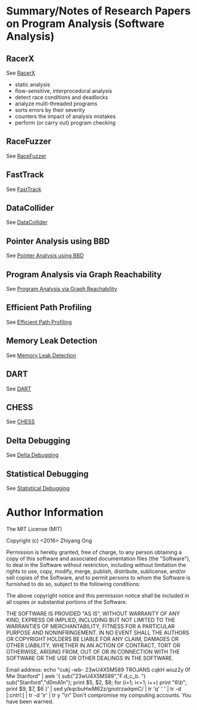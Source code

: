 #	Summary/Notes of Research Papers on Program Analysis (Software Analysis)

##	RacerX

See [RacerX](http://web.stanford.edu/~engler/racerx-sosp03.pdf)

- static analysis
- flow-sensitive, interprocedural analysis
- detect race conditions and deadlocks
- analyze multi-threaded programs
- sorts errors by their severity
- counters the impact of analysis mistakes
- perform (or carry out) program checking









##	RaceFuzzer

See [RaceFuzzer](http://www1.cs.columbia.edu/~junfeng/09fa-e6998/papers/racefuzz.pdf)


##	FastTrack

See [FastTrack](http://slang.soe.ucsc.edu/cormac/papers/pldi09.pdf)


##	DataCollider

See [DataCollider](http://research.microsoft.com/pubs/139266/DataCollider%20-%20OSDI2010.pdf)

##	Pointer Analysis using BBD

See [Pointer Analysis using BBD](http://suif.stanford.edu/~jwhaley/papers/pldi04.pdf)

##	Program Analysis via Graph Reachability

See [Program Analysis via Graph Reachability](http://research.cs.wisc.edu/wpis/papers/tr1386.pdf)

##	Efficient Path Profiling

See [Efficient Path Profiling](http://research.microsoft.com/en-us/um/people/tball/papers/pathprof.pdf)

##	Memory Leak Detection

See [Memory Leak Detection](http://www.ics.uci.edu/~guoqingx/papers/xu-icse08.pdf)

##	DART

See [DART](http://dl.acm.org/citation.cfm?id=1065036)

##	CHESS

See [CHESS](http://research.microsoft.com/en-us/projects/chess/pldi07-IterativeContextBounding.pdf)

##	Delta Debugging

See [Delta Debugging](https://www.st.cs.uni-saarland.de/publications/files/zeller-esec-1999.pdf)

##	Statistical Debugging

See [Statistical Debugging](http://www.cs.columbia.edu/~junfeng/09fa-e6998/papers/bug-isolation.pdf)











#	Author Information

The MIT License (MIT)

Copyright (c) <2016> Zhiyang Ong

Permission is hereby granted, free of charge, to any person obtaining a copy of this software and associated documentation files (the "Software"), to deal in the Software without restriction, including without limitation the rights to use, copy, modify, merge, publish, distribute, sublicense, and/or sell copies of the Software, and to permit persons to whom the Software is furnished to do so, subject to the following conditions:

The above copyright notice and this permission notice shall be included in all copies or substantial portions of the Software.

THE SOFTWARE IS PROVIDED "AS IS", WITHOUT WARRANTY OF ANY KIND, EXPRESS OR IMPLIED, INCLUDING BUT NOT LIMITED TO THE WARRANTIES OF MERCHANTABILITY, FITNESS FOR A PARTICULAR PURPOSE AND NONINFRINGEMENT. IN NO EVENT SHALL THE AUTHORS OR COPYRIGHT HOLDERS BE LIABLE FOR ANY CLAIM, DAMAGES OR OTHER LIABILITY, WHETHER IN AN ACTION OF CONTRACT, TORT OR OTHERWISE, ARISING FROM, OUT OF OR IN CONNECTION WITH THE SOFTWARE OR THE USE OR OTHER DEALINGS IN THE SOFTWARE.

Email address: echo "cukj -wb- 23wU4X5M589 TROJANS cqkH wiuz2y 0f Mw Stanford" | awk '{ sub("23wU4X5M589","F.d_c_b. ") sub("Stanford","d0mA1n"); print $5, $2, $8; for (i=1; i<=1; i++) print "6\b"; print $9, $7, $6 }' | sed y/kqcbuHwM62z/gnotrzadqmC/ | tr 'q' ' ' | tr -d [:cntrl:] | tr -d 'ir' | tr y "\n"		Don't compromise my computing accounts. You have been warned.

